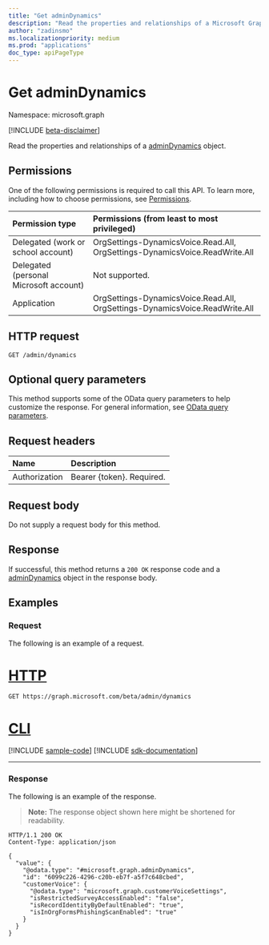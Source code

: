 ```yaml
---
title: "Get adminDynamics"
description: "Read the properties and relationships of a Microsoft Graph adminDynamics object."
author: "zadinsmo"
ms.localizationpriority: medium
ms.prod: "applications"
doc_type: apiPageType
---
```


# Get adminDynamics
Namespace: microsoft.graph

[!INCLUDE [beta-disclaimer](../../includes/beta-disclaimer.md)]

Read the properties and relationships of a [adminDynamics](../resources/admindynamics.md) object.

## Permissions
One of the following permissions is required to call this API. To learn more, including how to choose permissions, see [Permissions](/graph/permissions-reference).

|Permission type|Permissions (from least to most privileged)|
|:---|:---|
|Delegated (work or school account)|OrgSettings-DynamicsVoice.Read.All, OrgSettings-DynamicsVoice.ReadWrite.All|
|Delegated (personal Microsoft account)|Not supported.|
|Application|OrgSettings-DynamicsVoice.Read.All, OrgSettings-DynamicsVoice.ReadWrite.All|

## HTTP request

<!-- {
  "blockType": "ignored"
}
-->
``` http
GET /admin/dynamics
```

## Optional query parameters
This method supports some of the OData query parameters to help customize the response. For general information, see [OData query parameters](/graph/query-parameters).

## Request headers
|Name|Description|
|:---|:---|
|Authorization|Bearer {token}. Required.|

## Request body
Do not supply a request body for this method.

## Response

If successful, this method returns a `200 OK` response code and a [adminDynamics](../resources/admindynamics.md) object in the response body.

## Examples

### Request
The following is an example of a request.
# [HTTP](#tab/http)
<!-- {
  "blockType": "request",
  "name": "get_admindynamics"
}
-->
``` http
GET https://graph.microsoft.com/beta/admin/dynamics
```

# [CLI](#tab/cli)
[!INCLUDE [sample-code](../includes/snippets/cli/get-admindynamics-cli-snippets.md)]
[!INCLUDE [sdk-documentation](../includes/snippets/snippets-sdk-documentation-link.md)]

---

### Response
The following is an example of the response.
>**Note:** The response object shown here might be shortened for readability.
<!-- {
  "blockType": "response",
  "truncated": true,
  "@odata.type": "microsoft.graph.adminDynamics"
}
-->
``` http
HTTP/1.1 200 OK
Content-Type: application/json

{
  "value": {
    "@odata.type": "#microsoft.graph.adminDynamics",
    "id": "6099c226-4296-c20b-eb7f-a5f7c648cbed",
    "customerVoice": {
      "@odata.type": "microsoft.graph.customerVoiceSettings",
      "isRestrictedSurveyAccessEnabled": "false",
      "isRecordIdentityByDefaultEnabled": "true",
      "isInOrgFormsPhishingScanEnabled": "true"
    }
  }
}
```

